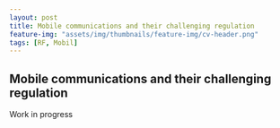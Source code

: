 ```yaml
---
layout: post
title: Mobile communications and their challenging regulation 
feature-img: "assets/img/thumbnails/feature-img/cv-header.png"
tags: [RF, Mobil]
---
```


## Mobile communications and their challenging regulation

Work in progress